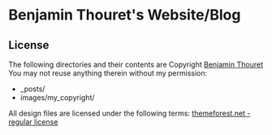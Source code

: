 # Benjamin Thouret's Website/Blog

## License

The following directories and their contents are Copyright [Benjamin Thouret](mailto:ben@2ret.com)
You may not reuse anything therein without my permission:

* _posts/
* images/my_copyright/

All design files are licensed under the following terms:
[themeforest.net - regular license](http://themeforest.net/licenses/regular_extended)
